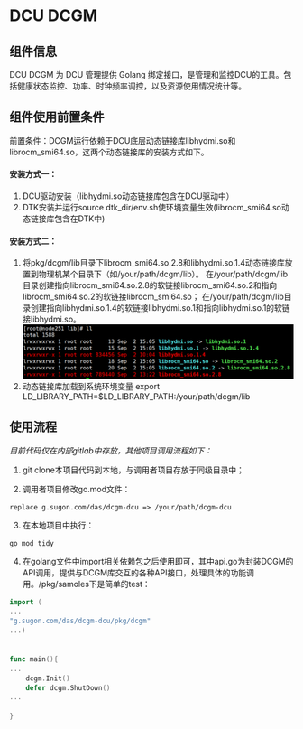# DCU DCGM

## 组件信息

DCU DCGM 为 DCU 管理提供 Golang 绑定接口，是管理和监控DCU的工具。包括健康状态监控、功率、时钟频率调控，以及资源使用情况统计等。

## 组件使用前置条件
前置条件：DCGM运行依赖于DCU底层动态链接库libhydmi.so和librocm_smi64.so，这两个动态链接库的安装方式如下。
#### 安装方式一：
1. DCU驱动安装（libhydmi.so动态链接库包含在DCU驱动中）
2. DTK安装并运行source dtk_dir/env.sh使环境变量生效(librocm_smi64.so动态链接库包含在DTK中)

#### 安装方式二：
1. 将pkg/dcgm/lib目录下librocm_smi64.so.2.8和libhydmi.so.1.4动态链接库放置到物理机某个目录下（如/your/path/dcgm/lib）。
   在/your/path/dcgm/lib目录创建指向librocm_smi64.so.2.8的软链接librocm_smi64.so.2和指向librocm_smi64.so.2的软链接librocm_smi64.so；
   在/your/path/dcgm/lib目录创建指向libhydmi.so.1.4的软链接libhydmi.so.1和指向libhydmi.so.1的软链接libhydmi.so。
   ![img.png](liblink.png)
2. 动态链接库加载到系统环境变量
   export LD_LIBRARY_PATH=$LD_LIBRARY_PATH:/your/path/dcgm/lib

## 使用流程

*目前代码仅在内部gitlab中存放，其他项目调用流程如下：*

1. git clone本项目代码到本地，与调用者项目存放于同级目录中；

2. 调用者项目修改go.mod文件：

```
replace g.sugon.com/das/dcgm-dcu => /your/path/dcgm-dcu
```

3. 在本地项目中执行：

```
go mod tidy
```

4. 在golang文件中import相关依赖包之后使用即可，其中api.go为封装DCGM的API调用，提供与DCGM库交互的各种API接口，处理具体的功能调用。/pkg/samoles下是简单的test：

```go
import (
...
"g.sugon.com/das/dcgm-dcu/pkg/dcgm"
...)


func main(){
...
	dcgm.Init()
    defer dcgm.ShutDown()
...

}
```

